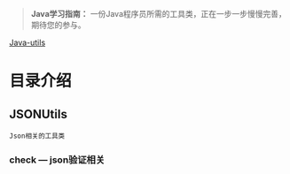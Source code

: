 > **Java学习指南：** 一份Java程序员所需的工具类，正在一步一步慢慢完善，期待您的参与。

[Java-utils](#coffee-Java)

# 目录介绍
## JSONUtils
    Json相关的工具类
### check — json验证相关    